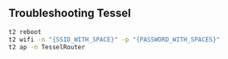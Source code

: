 ## Troubleshooting Tessel

```sh
t2 reboot
t2 wifi -n "{SSID_WITH_SPACE}" -p "{PASSWORD_WITH_SPACES}"
t2 ap -n TesselRouter
```
